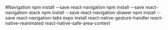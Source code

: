 #Navigation
npm install --save react-navigation
npm install --save react-navigation-stack
npm install --save react-navigation-drawer
npm install --save react-navigation-tabs
expo install react-native-gesture-handler react-native-reanimated react-native-safe-area-context